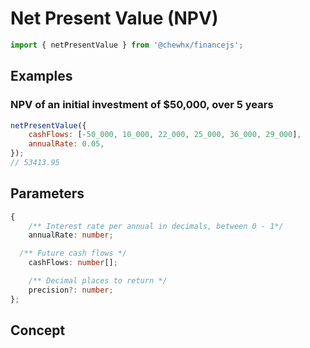 # Net Present Value (NPV)

```javascript
import { netPresentValue } from '@chewhx/financejs';
```

## Examples

### NPV of an initial investment of $50,000, over 5 years

```javascript
netPresentValue({
	cashFlows: [-50_000, 10_000, 22_000, 25_000, 36_000, 29_000],
	annualRate: 0.05,
});
// 53413.95
```

## Parameters

```typescript
{
	/** Interest rate per annual in decimals, between 0 - 1*/
	annualRate: number;

  /** Future cash flows */
	cashFlows: number[];

	/** Decimal places to return */
	precision?: number;
};
```

## Concept
